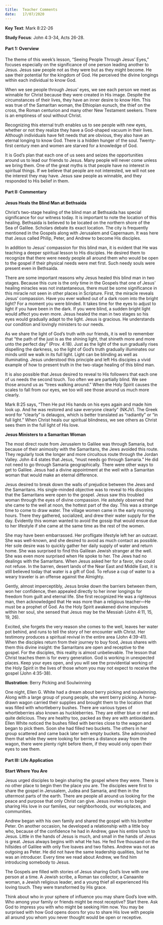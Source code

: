 ```yaml
---
title:  Teacher Comments
date:   17/07/2020
---
```


**Key Text**: Mark 8:22-26

**Study Focus**: John 4:3-34, Acts 26-28.

#### Part 1: Overview

The theme of this week’s lesson, “Seeing People Through Jesus’ Eyes,” focuses especially on the significance of one person leading another to Jesus. Jesus saw people not as they were but as they might become. He saw their potential for the kingdom of God. He perceived the divine longings within each individual to know God. 

When we see people through Jesus’ eyes, we see each person we meet as winnable for Christ because they were created in His image. Despite the circumstances of their lives, they have an inner desire to know Him. This was true of the Samaritan woman, the Ethiopian eunuch, the thief on the cross, the Roman centurion and many other New Testament seekers. There is an emptiness of soul without Christ.

Recognizing this eternal truth enables us to see people with new eyes, whether or not they realize they have a God-shaped vacuum in their lives. Although individuals have felt needs that are obvious, they also have an eternal longing to know God. There is a hidden hunger of the soul. Twenty-first century men and women are starved for a knowledge of God.

It is God’s plan that each one of us sees and seizes the opportunities around us to lead our friends to Jesus. Many people will never come unless we bring them. One of the great myths is that people have no interest in spiritual things. If we believe that people are not interested, we will not see the interest they may have. Jesus saw people as winnable, and they responded to His belief in them.

#### Part II: Commentary

**Jesus Heals the Blind Man at Bethsaida**

Christ’s two-stage healing of the blind man at Bethsaida has special significance for our witness today. It is important to note the location of this healing. Bethsaida is believed to be located on the northern shore of the Sea of Galilee. Scholars debate its exact location. The city is frequently mentioned in the Gospels along with Jerusalem and Capernaum. It was here that Jesus called Philip, Peter, and Andrew to become His disciples. 

In addition to Jesus’ compassion for this blind man, it is evident that He was teaching a deeper spiritual lesson to His disciples. He desired them to recognize that there were needy people all around them who would be open to the gospel if their physical needs were met first. Such needy souls were present even in Bethsaida.

There are some important reasons why Jesus healed this blind man in two stages. Because this cure is the only time in the Gospels that one of Jesus’ healing miracles was not instantaneous, there must be some significance in this miracle not seen in other places in Scripture. First, the miracle reveals Jesus’ compassion. Have you ever walked out of a dark room into the bright light? For a moment you were blinded. It takes time for the eyes to adjust to light if you have been in the dark. If you were blind, a sudden bright light would affect you even more. Jesus healed the man in two stages so his eyes would gradually adapt to the light. Jesus is gracious. He understands our condition and lovingly ministers to our needs.

As we share the light of God’s truth with our friends, it is well to remember that “the path of the just is as the shining light, that shineth more and more unto the perfect day” (Prov. 4:18). Just as the light of the sun gradually rises dispelling the darkness, so the light of God’s truth gradually illuminates our minds until we walk in its full light. Light can be blinding as well as illuminating. Jesus understood this principle and left His disciples a vivid example of how to present truth in the two-stage healing of this blind man.

It is also possible that Jesus desired to reveal to His followers that each one of us needs the second touch. Too often we are partially blind. We see those around us as “trees walking around.” When the Holy Spirit causes the scales to fall from our eyes, we too will see those around us much more clearly. 

Mark 8:25 says, “Then He put His hands on his eyes again and made him look up. And he was restored and saw everyone clearly” (NKJV). The Greek word for “clearly” is delaugos, which is better translated as “radiantly” or “in full light.” When Christ heals our spiritual blindness, we see others as Christ sees them in the full light of His love.

**Jesus Ministers to a Samaritan Woman**

The most direct route from Jerusalem to Galilee was through Samaria, but because of their animosity with the Samaritans, the Jews avoided this route. They regularly took the longer and more circuitous route through the Jordan Valley. John 4:4 states that Jesus, “must needs go through Samaria.” He did not need to go through Samaria geographically. There were other ways to get to Galilee. Jesus had a divine appointment at the well with a Samaritan woman that would make an eternal difference. 

Jesus desired to break down the walls of prejudice between the Jews and the Samaritans. His single-minded objective was to reveal to His disciples that the Samaritans were open to the gospel. Jesus saw this troubled woman through the eyes of divine compassion. He astutely observed that she came to the well at noon, the hottest part of the day. This was a strange time to come to draw water. The village women came in the early morning hours. There they gathered, socialized, and drew their water supply for the day. Evidently this woman wanted to avoid the gossip that would ensue due to her lifestyle if she came at the same time as the rest of the women.

She may have been embarrassed. Her profligate lifestyle left her an outcast. She was well-known, and she desired to avoid as much contact as possible. Her sole desire was to quickly gather her daily supply of water and return home. She was surprised to find this Galilean Jewish stranger at the well. She was even more surprised when He spoke to her. The Jews had no dealings with the Samaritans. When Jesus asked her for a favor, she could not refuse. In the barren, desert lands of the Near East and Middle East, it is still believed today that water is a gift of God. To refuse a cup of water to a weary traveler is an offense against the Almighty. 

Gently, almost imperceptibly, Jesus broke down the barriers between them, won her confidence, then appealed directly to her inner longings for freedom from guilt and eternal life. She first recognized He was a righteous man, then acknowledged that He was more than a religious teacher—He must be a prophet of God. As the Holy Spirit awakened divine impulses within her soul, she sensed that Jesus may be the Messiah (John 4:11, 15, 19, 26).

Excited, she forgets the very reason she comes to the well, leaves her water pot behind, and runs to tell the story of her encounter with Christ. Her testimony produces a spiritual revival in the entire area (John 4:39-41). When the disciples return from their journey to buy food, Jesus shares with them this divine insight: the Samaritans are open and receptive to the gospel. For the disciples, this reality is almost unbelievable. The lesson that Christ teaches them is for every generation. God is working in unexpected places. Keep your eyes open, and you will see the providential working of the Holy Spirit in the lives of those whom you may not expect to receive the gospel (John 4:35-38).

**Illustration**: Berry Picking and Soulwinning

One night, Ellen G. White had a dream about berry picking and soulwinning. Along with a large group of young people, she went berry picking. A horse-drawn wagon carried their supplies and brought them to the location that was filled with whortleberry bushes. There are various types of whortleberries also known as huckleberries. They are either blue or red and quite delicious. They are healthy too, packed as they are with antioxidants. Ellen White noticed the bushes filled with berries close to the wagon and began to pick them. Soon she had filled two buckets. The others in her group scattered and came back later with empty buckets. She admonished them that while they were looking for berries a distance away from the wagon, there were plenty right before them, if they would only open their eyes to see them.

#### Part III: Life Application

**Start Where You Are**

Jesus urged disciples to begin sharing the gospel where they were. There is no other place to begin then the place you are. The disciples were first to share the gospel in Jerusalem, Judea and Samaria, and then in the uttermost parts of the earth. There are people all around us looking for the peace and purpose that only Christ can give. Jesus invites us to begin sharing His love in our families, our neighborhoods, our workplaces, and communities. 

Andrew began with his own family and shared the gospel with his brother Peter. On another occasion, he developed a relationship with a little boy who, because of the confidence he had in Andrew, gave his entire lunch to Jesus. Little in the hands of Jesus is much, and small in the hands of Jesus is great. Jesus always begins with what He has. He fed five thousand on the hillsides of Galilee with only five loaves and two fishes. Andrew was not as outgoing as Peter. He did not have the same leadership qualities, but he was an introducer. Every time we read about Andrew, we find him introducing somebody to Jesus. 

The Gospels are filled with stories of Jesus sharing God’s love with one person at a time. A Jewish scribe, a Roman tax collector, a Canaanite woman, a Jewish religious leader, and a young thief all experienced His loving touch. They were transformed by His grace.

Think about who in your sphere of influence you may share God’s love with. Who among your family or friends might be most receptive? Start there. Ask God to impress you with who might be seeking Him now. You may be surprised with how God opens doors for you to share His love with people all around you whom you never thought would be open or receptive.